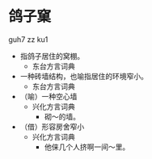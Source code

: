 # 鸽子窠
guh7 zz ku1
+ 指鸽子居住的窝棚。
  * 东台方言词典
+ 一种砖墙结构，也喻指居住的环境窄小。
  * 东台方言词典
+ （喻）一种空心墙
  * 兴化方言词典
    - 砌～的墙。
+ （借）形容房舍窄小
  * 兴化方言词典
    - 他俫几个人挤啊一间～里。
